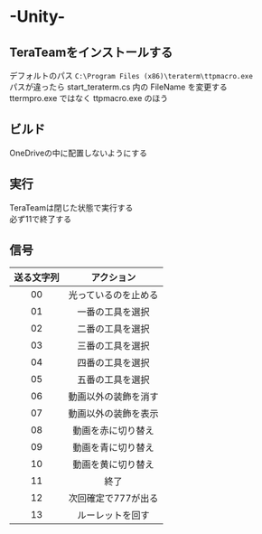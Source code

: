 # -Unity-

## TeraTeamをインストールする

デフォルトのパス `C:\Program Files (x86)\teraterm\ttpmacro.exe`  
パスが違ったら start_teraterm.cs 内の FileName を変更する  
ttermpro.exe ではなく ttpmacro.exe のほう  
  
## ビルド

OneDriveの中に配置しないようにする  

## 実行

TeraTeamは閉じた状態で実行する  
必ず11で終了する  

## 信号

|送る文字列|アクション|
|:-:|:-:|
|00|光っているのを止める|
|01|一番の工具を選択|
|02|二番の工具を選択|
|03|三番の工具を選択|
|04|四番の工具を選択|
|05|五番の工具を選択|
|06|動画以外の装飾を消す|
|07|動画以外の装飾を表示|
|08|動画を赤に切り替え|
|09|動画を青に切り替え|
|10|動画を黄に切り替え|
|11|終了|
|12|次回確定で777が出る|
|13|ルーレットを回す|
